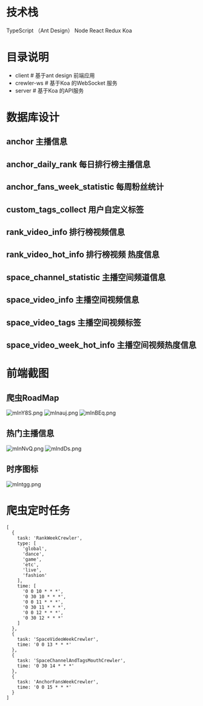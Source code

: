 # 技术栈

TypeScript （Ant Design）
Node React Redux Koa

# 目录说明


- client # 基于ant design 前端应用
- crewler-ws # 基于Koa 的WebSocket 服务
- server # 基于Koa 的API服务


# 数据库设计

## anchor 主播信息
## anchor_daily_rank 每日排行榜主播信息
## anchor_fans_week_statistic 每周粉丝统计
## custom_tags_collect 用户自定义标签
## rank_video_info  排行榜视频信息
## rank_video_hot_info 排行榜视频 热度信息
## space_channel_statistic 主播空间频道信息
## space_video_info 主播空间视频信息
## space_video_tags 主播空间视频标签
## space_video_week_hot_info 主播空间视频热度信息

# 前端截图

## 爬虫RoadMap
![mInY8S.png](https://s2.ax1x.com/2019/08/27/mInY8S.png)
![mInauj.png](https://s2.ax1x.com/2019/08/27/mInauj.png)
![mInBEq.png](https://s2.ax1x.com/2019/08/27/mInBEq.png)
## 热门主播信息
![mInNvQ.png](https://s2.ax1x.com/2019/08/27/mInNvQ.png)
![mIndDs.png](https://s2.ax1x.com/2019/08/27/mIndDs.png)
## 时序图标
![mIntgg.png](https://s2.ax1x.com/2019/08/27/mIntgg.png)


# 爬虫定时任务

```
[
  {
    task: 'RankWeekCrewler',
    type: [
      'global',
      'dance',
      'game',
      'etc',
      'live',
      'fashion'
    ],
    time: [
      '0 0 10 * * *',
      '0 30 10 * * *',
      '0 0 11 * * *',
      '0 30 11 * * *',
      '0 0 12 * * *',
      '0 30 12 * * *'
    ]
  },
  {
    task: 'SpaceVideoWeekCrewler',
    time: '0 0 13 * * *'
  },
  {
    task: 'SpaceChannelAndTagsMouthCrewler',
    time: '0 30 14 * * *'
  },
  {
    task: 'AnchorFansWeekCrewler',
    time: '0 0 15 * * *'
  }
]

```
